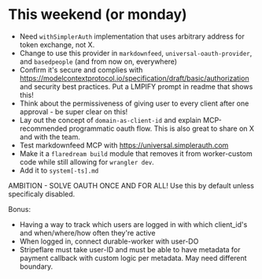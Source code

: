 # This weekend (or monday)

- Need `withSimplerAuth` implementation that uses arbitrary address for token exchange, not X.
- Change to use this provider in `markdownfeed`, `universal-oauth-provider`, and `basedpeople` (and from now on, everywhere)
- Confirm it's secure and complies with https://modelcontextprotocol.io/specification/draft/basic/authorization and security best practices. Put a LMPIFY prompt in readme that shows this!
- Think about the permissiveness of giving user to every client after one approval - be super clear on this!
- Lay out the concept of `domain-as-client-id` and explain MCP-recommended programmatic oauth flow. This is also great to share on X and with the team.
- Test markdownfeed MCP with https://universal.simplerauth.com
- Make it a `flaredream build` module that removes it from worker-custom code while still allowing for `wrangler dev`.
- Add it to `system[-ts].md`

AMBITION - SOLVE OAUTH ONCE AND FOR ALL! Use this by default unless specificaly disabled.

Bonus:

- Having a way to track which users are logged in with which client_id's and when/where/how often they're active
- When logged in, connect durable-worker with user-DO
- Stripeflare must take user-ID and must be able to have metadata for payment callback with custom logic per metadata. May need different boundary.
